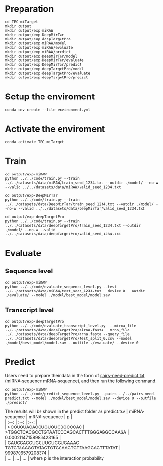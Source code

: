 # Preparation

```
cd TEC-miTarget
mkdir output
mkdir output/exp-miRAW
mkdir output/exp-DeepMirTar
mkdir output/exp-deepTargetPro
mkdir output/exp-miRAW/model
mkdir output/exp-miRAW/evaluate
mkdir output/exp-miRAW/predict
mkdir output/exp-DeepMirTar/model
mkdir output/exp-DeepMirTar/evaluate
mkdir output/exp-DeepMirTar/predict
mkdir output/exp-deepTargetPro/model
mkdir output/exp-deepTargetPro/evaluate
mkdir output/exp-deepTargetPro/predict
```

# Setup the enviroment

```
conda env create --file environment.yml
```

# Activate the enviroment

```
conda activate TEC_miTarget
```

# Train

```
cd output/exp-miRAW
python ../../code/train.py --train ../../datasets/data/miRAW/train_seed_1234.txt --outdir ./model/ --no-w --valid ../../datasets/data/miRAW/valid_seed_1234.txt 
```

```
cd output/exp-DeepMirTar
python ../../code/train.py --train ../../datasets/data/DeepMirTar/train_seed_1234.txt --outdir ./model/ --no-w --valid ../../datasets/data/DeepMirTar/valid_seed_1234.txt
```

```
cd output/exp-deepTargetPro
python ../../code/train.py --train ../../datasets/data/deepTargetPro/train_seed_1234.txt --outdir ./model/ --no-w --valid ../../datasets/data/deepTargetPro/valid_seed_1234.txt
```

# Evaluate
## Sequence level

```
cd output/exp-miRAW
python ../../code/evaluate_sequence_level.py --test ../../datasets/data/miRAW/test_seed_1234.txt --device 0 --outdir ./evaluate/ --model ./model/best_model/model.sav
```

## Transcript level

```
cd output/exp-deepTargetPro
python ../../code/evaluate_transcript_level.py  --mirna_file ../../datasets/data/deepTargetPro/mirna.fasta --mrna_file ../../datasets/data/deepTargetPro/mrna.fasta --query_file ../../datasets/data/deepTargetPro/test_split_0.csv --model ./model/best_model/model.sav --outfile ./evaluate/ --device 0
```

# Predict

Users need to prepare their data in the form of [pairs-need-predict.txt](pairs-need-predict.txt) (miRNA-sequence  mRNA-sequence), and then run the following command.

```
cd output/exp-miRAW
python ../../code/predict_sequence_level.py --pairs ../../pairs-need-predict.txt --model ./model/best_model/model.sav --device 0 --outfile ./predict/
```
The results will be shown in the predict folder as predict.tsv
| miRNA-sequence | mRNA-sequence | p |  
| :--: | :--: | :--: |  
| >CGUGUACACGUGUGUCGGCCCAC | >TGGCTCACGCCTGTAATCCCAGCACTTTGGGAGGCCAAGA | 0.00021147158986423165 |  
| GAUGGACGUGCUUGUCGUGAAAC | TGTCTAAAGGTATACTGTCCAACTCTTAAGCACTTTATAT | 9998706579208374 |  
| ... | ... | ... |
where p is the interaction probability
